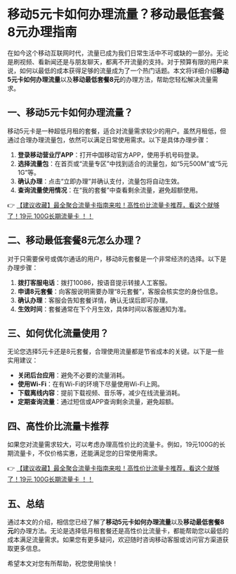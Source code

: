 # 移动5元卡如何办理流量？移动最低套餐8元办理指南

在如今这个移动互联网时代，流量已成为我们日常生活中不可或缺的一部分。无论是刷视频、看新闻还是与朋友聊天，都离不开流量的支持。对于预算有限的用户来说，如何以最低的成本获得足够的流量成为了一个热门话题。本文将详细介绍**移动5元卡如何办理流量**以及**移动最低套餐8元**的办理方法，帮助您轻松解决流量需求。

## 一、移动5元卡如何办理流量？

移动5元卡是一种超低月租的套餐，适合对流量需求较少的用户。虽然月租低，但通过合理办理流量包，依然可以满足日常使用需求。以下是具体办理步骤：

1. **登录移动营业厅APP**：打开中国移动官方APP，使用手机号码登录。
2. **选择流量包**：在首页或“流量专区”中找到适合的流量包，如“5元500M”或“5元1G”等。
3. **确认办理**：点击“立即办理”并确认支付，流量包将自动生效。
4. **查询流量使用情况**：在“我的套餐”中查看剩余流量，避免超额使用。

👉 [【建议收藏】最全聚合流量卡指南来啦！高性价比流量卡推荐，看这个就够了！19元 100G长期流量卡 ！！](https://bit.ly/Liuliangka)

## 二、移动最低套餐8元怎么办理？

对于只需要保号或偶尔通话的用户，移动8元套餐是一个非常经济的选择。以下是办理步骤：

1. **拨打客服电话**：拨打10086，按语音提示转接人工客服。
2. **申请8元套餐**：向客服说明需要办理“8元套餐”，客服会核实您的身份信息。
3. **确认办理**：客服会告知套餐详情，确认无误后即可办理。
4. **生效时间**：套餐通常在下个月生效，具体时间以客服通知为准。

## 三、如何优化流量使用？

无论您选择5元卡还是8元套餐，合理使用流量都是节省成本的关键。以下是一些实用建议：

- **关闭后台应用**：避免不必要的流量消耗。
- **使用Wi-Fi**：在有Wi-Fi的环境下尽量使用Wi-Fi上网。
- **下载离线内容**：提前下载视频、音乐等，减少在线流量消耗。
- **定期查询流量**：通过短信或APP查询剩余流量，避免超额。

## 四、高性价比流量卡推荐

如果您对流量需求较大，可以考虑办理高性价比的流量卡。例如，19元100G的长期流量卡，不仅价格实惠，还能满足您的日常使用需求。

👉 [【建议收藏】最全聚合流量卡指南来啦！高性价比流量卡推荐，看这个就够了！19元 100G长期流量卡 ！！](https://bit.ly/Liuliangka)

## 五、总结

通过本文的介绍，相信您已经了解了**移动5元卡如何办理流量**以及**移动最低套餐8元**的办理方法。无论是选择低月租套餐还是高性价比流量卡，都能帮助您以最低的成本满足流量需求。如果您有更多疑问，欢迎随时咨询移动客服或访问官方渠道获取更多信息。

希望本文对您有所帮助，祝您使用愉快！